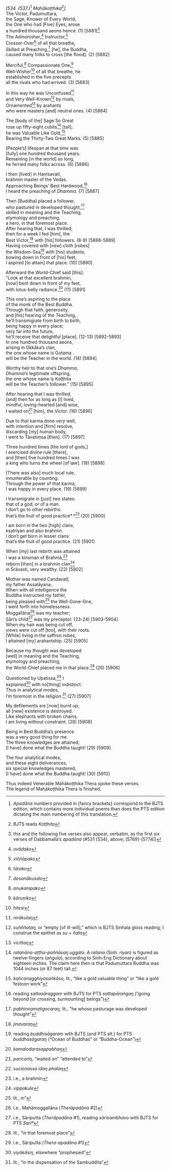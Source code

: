 *\[534. {537.}*[^1] *Mahākoṭṭhika*[^2]*\]*  
The Victor, Padumuttara,  
the Sage, Knower of Every World,  
the One who had \[Five\] Eyes, arose  
a hundred thousand aeons hence. (1) \[5881\][^3]  
The Admonisher,[^4] Instructor,[^5]  
Crosser-Over[^6] of all that breathe,  
Skilled at Preaching,[^7] \[he\], the Buddha,  
caused many folks to cross \[the flood\]. (2) \[5882\]

Merciful,[^8] Compassionate One,[^9]  
Well-Wisher[^10] of all that breathe, he  
established in the five precepts  
all the rivals who had arrived. (3) \[5883\]

In this way he was Unconfused[^11]  
and Very Well-Known[^12] by rivals,  
Ornamented[^13] by arahants  
who were masters \[and\] neutral ones. (4) \[5884\]

The \[body of the\] Sage So Great  
rose up fifty-eight cubits[^14] \[tall\];  
he was Valuable Like Gold,[^15]  
Bearing the Thirty-Two Great Marks. (5) \[5885\]

\[People’s\] lifespan at that time was  
\[fully\] one hundred thousand years.  
Remaining \[in the world\] so long,  
he ferried many folks across. (6) \[5886\]

I then \[lived\] in Haṃsavatī,  
brahmin master of the Vedas.  
Approaching Beings’ Best Hardwood,[^16]  
I heard the preaching of *Dhamma*. (7) \[5887\]

Then \[Buddha\] placed a follower,  
who pastured in developed thought,[^17]  
skilled in meaning and the Teaching,  
etymology and preaching,  
a hero, in that foremost place.  
After hearing that, I was thrilled;  
then for a week I fed \[him\], the  
Best Victor,[^18] with \[his\] followers. (8-9) \[5888-5889\]  
Having covered with \[new\] cloth \[robes\]  
the Wisdom-Sea[^19] with \[his\] students,  
bowing down in front of \[his\] feet,  
I aspired \[to attain\] that place. (10) \[5890\]

Afterward the World-Chief said \[this\]:  
“Look at that excellent brahmin,  
\[now\] bent down in front of my feet,  
with lotus-belly radiance.[^20] (11) \[5891\]

This one’s aspiring to the place  
of the monk of the Best Buddha.  
Through that faith, generosity,  
and \[his\] hearing of the Teaching,  
he’ll transmigrate from birth to birth,  
being happy in every place;  
very far into the future,  
he’ll receive that delightful \[place\]. (12-13) \[5892-5893\]  
In one hundred thousand aeons,  
arising in Okkāka’s clan,  
the one whose name is Gotama  
will be the Teacher in the world. (14) \[5894\]

Worthy heir to that one’s *Dhamma*,  
*Dhamma*’s legitimate offspring,  
the one whose name is Koṭṭhita  
will be the Teacher’s follower.” (15) \[5895\]

After hearing that I was thrilled,  
\[and\] then for as long as \[I\] lived,  
mindful, loving-hearted \[and\] wise,  
I waited on[^21] \[him\], the Victor. (16) \[5896\]

Due to that karma done very well,  
with intention and \[firm\] resolve,  
discarding \[my\] human body,  
I went to Tāvatiṃsa \[then\]. (17) \[5897\]

Three hundred times \[the lord of gods,\]  
I exercised divine rule \[there\],  
and \[then\] five hundred times I was  
a king who turns the wheel \[of law\]. (18) \[5898\]

\[There was also\] much local rule,  
innumerable by counting.  
Through the power of that karma,  
I was happy in every place. (19) \[5899\]

I transmigrate in \[just\] two states:  
that of a god, or of a man.  
I don’t go to other rebirths:  
that’s the fruit of good practice*.*[^22] (20) \[5900\]

I am born in the two \[high\] clans,  
kṣatriyan and also brahmin.  
I don’t get born in lesser clans:  
that’s the fruit of good practice. (21) \[5901\]

When \[my\] last rebirth was attained  
I was a kinsman of Brahmā,[^23]  
reborn \[then\] in a brahmin clan[^24]  
in Śrāvasti, very wealthy. (22) \[5902\]

Mother was named Candavatī;  
my father Assalāyana.  
When with all intelligence the  
Buddha instructed my father,  
being pleased with[^25] the Well-Gone-One,  
I went forth into homelessness.  
Moggallāna[^26] was my teacher;  
Sāri’s child[^27] was my preceptor. (23-24) \[5903-5904\]  
When my hair was being cut off,  
views were cut off \[too\], with their roots.  
\[While\] living in the saffron robes,  
I attained \[my\] arahantship. (25) \[5905\]

Because my thought was developed  
\[well\] in meaning and the Teaching,  
etymology and preaching,  
the World-Chief placed me in that place.[^28] (26) \[5906\]

Questioned by Upatissa,[^29] I  
explained[^30] with no\[thing\] indistinct.  
Thus in analytical modes,  
I’m foremost in the religion.[^31] (27) \[5907\]

My defilements are \[now\] burnt up;  
all \[new\] existence is destroyed.  
Like elephants with broken chains,  
I am living without constraint. (28) \[5908\]

Being in Best Buddha’s presence  
was a very good thing for me.  
The three knowledges are attained;  
\[I have\] done what the Buddha taught! (29) \[5909\]

The four analytical modes,  
and these eight deliverances,  
six special knowledges mastered,  
\[I have\] done what the Buddha taught! (30) \[5910\]

Thus indeed Venerable Mahākoṭṭhika Thera spoke these verses.  
The legend of Mahākoṭṭhika Thera is finished.  
[^1]: *Apadāna* numbers provided in {fancy brackets} correspond to the
    BJTS edition, which contains more individual poems than does the PTS
    edition dictating the main numbering of this translation.  
[^2]: BJTS reads *Koṭṭhita*  
[^3]: this and the following five verses also appear, verbatim, as the
    first six verses of Dabbamalla’s *apadāna* (\#531 {534}, above;
    \[5769\]-\[5774\])  
[^4]: *ovādako*  
[^5]: *viññāpako*  
[^6]: *tārako*  
[^7]: *desanākusalo*  
[^8]: *anukampako*  
[^9]: *kāruṇiko*  
[^10]: *hitesi*  
[^11]: *nirākulaŋ*  
[^12]: *suñññataŋ,* or “empty \[of ill-will\],” which is BJTS Sinhala
    gloss reading; I construe the epithet as *su* + *ñata*  
[^13]: *vicittaŋ*  
[^14]: *ratanāna-aṭṭha-paññāsaŋ uggato.* A *ratana* (Sinh. *riyan*) is
    figured as twelve-fingers (*aṅgula*), according to Sinh-Eng
    Dictionary about eighteen inches. The claim here then is that
    Padumuttara Buddha was 1044 inches (or 87 feet) tall.  
[^15]: *kañcanagghiyasaṅkāso,* lit., “like a gold valuable thing” or
    “like a gold festoon work”  
[^16]: reading *sattasāraggaṃ* with BJTS for PTS *sattapāraṅgaŋ* (“going
    beyond \[or crossing, surmounting\] beings”)  
[^17]: *pabhinnamatigocaraŋ,* lit., "he whose pasturage was developed
    thought”  
[^18]: *jinavaraŋ*  
[^19]: reading *buddhisāgaraṃ* with BJTS (and PTS alt.) for PTS
    *buddhasāgaraŋ* (“Ocean of Buddhas” or “Buddha-Ocean”)  
[^20]: *kamalodarasappabhaŋ*  
[^21]: *paricariŋ,* “waited on” “attended to”  
[^22]: *suciṇṇassa idaŋ phalaŋ*  
[^23]: i.e., a brahmin  
[^24]: *vippakule*  
[^25]: lit., in”  
[^26]: i.e., Mahāmoggallāna (*Therāpadāna* \#2)  
[^27]: i.e., Sāriputta (*Therāpadāna* \#1), reading *sārisambhavo* with
    BJTS for PTS *Sariº*  
[^28]: lit., “in that foremost place”  
[^29]: i.e., Sāriputta (*Thera-apadāna* \#1)  
[^30]: *viyākāsiŋ,* elsewhere “prophesied”  
[^31]: lit., “in the dispensation of the Sambuddha”
